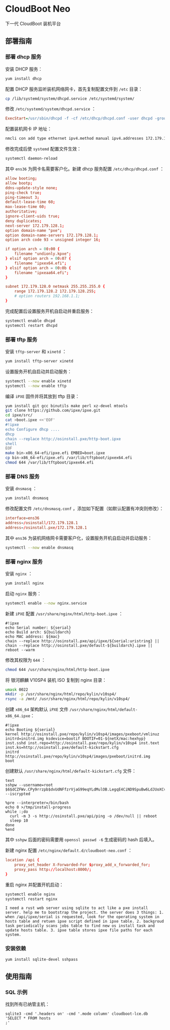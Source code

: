 # CloudBoot Neo

下一代 CloudBoot 装机平台

## 部署指南

### 部署 dhcp 服务

安装 DHCP 服务：

```bash
yum install dhcp
```

配置 DHCP 服务监听装机网络网卡，首先复制配置文件到 `/etc` 目录：

```bash
cp /lib/systemd/system/dhcpd.service /etc/systemd/system/
```

修改 `/etc/systemd/system/dhcpd.service` ：

```ini
ExecStart=/usr/sbin/dhcpd -f -cf /etc/dhcp/dhcpd.conf -user dhcpd -group dhcpd --no-pid $DHCPDARGS ens36
```

配置装机网卡 IP 地址：

```bash
nmcli con add type ethernet ipv4.method manual ipv4.addresses 172.179.128.1/24 autoconnect yes con-name ens36 ifname ens36
```

修改完成后使 `systemd` 配置文件生效：

```bash
systemctl daemon-reload
```

其中 `ens36` 为网卡名需要客户化。新建 dhcp 服务配置 `/etc/dhcp/dhcpd.conf` ：

```conf
allow booting;
allow bootp;
ddns-update-style none;
ping-check true;
ping-timeout 3;
default-lease-time 60;
max-lease-time 60;
authoritative;
ignore-client-uids true;
deny duplicates;
next-server 172.179.128.1;
option domain-name "pxe";
option domain-name-servers 172.179.128.1;
option arch code 93 = unsigned integer 16;

if option arch = 00:00 {
    filename "undionly.kpxe";
} elsif option arch = 00:07 {
    filename "ipxex64.efi";
} elsif option arch = 00:0b {
    filename "ipxeaa64.efi";
}

subnet 172.179.128.0 netmask 255.255.255.0 {
    range 172.179.128.2 172.179.128.255;
    # option routers 192.168.1.1;
}
```

完成配置后设置服务开机自启动并重启服务：

```bash
systemctl enable dhcpd
systemctl restart dhcpd
```

### 部署 tftp 服务

安装 `tftp-server` 和 `xinetd` ：

```bash
yum install tftp-server xinetd
```

设置服务开机自启动并启动服务：

```bash
systemctl --now enable xinetd
systemctl --now enable tftp
```

编译 `iPXE` 固件并将其放到 tftp 目录：

```bash
yum install git gcc binutils make perl xz-devel mtools
git clone https://github.com/ipxe/ipxe.git
cd ipxe/src/
cat >boot.ipxe <<'EOF'
#!ipxe
echo Configure dhcp ....
dhcp
chain --replace http://osinstall.pxe/http-boot.ipxe
shell
EOF
make bin-x86_64-efi/ipxe.efi EMBED=boot.ipxe
cp bin-x86_64-efi/ipxe.efi /var/lib/tftpboot/ipxex64.efi
chmod 644 /var/lib/tftpboot/ipxex64.efi
```

### 部署 DNS 服务

安装 `dnsmasq` ：

```bash
yum install dnsmasq
```

修改配置文件 `/etc/dnsmasq.conf` ，添加如下配置（如默认配置有冲突则修改）：

```conf
interface=ens36
address=/osinstall/172.179.128.1
address=/osinstall.pxe/172.179.128.1
```

其中 `ens36` 为装机网络网卡需要客户化，设置服务开机自启动并启动服务：

```bash
systemctl --now enable dnsmasq
```

### 部署 nginx 服务

安装 `nginx` ：

```bash
yum install nginx
```

启动 `nginx` 服务：

```bash
systemctl enable --now nginx.service
```

新建 `iPXE` 配置 `/usr/share/nginx/html/http-boot.ipxe` ：

```ipxe
#!ipxe
echo Serial number: ${serial}
echo Build arch: ${buildarch}
echo MAC address: ${mac}
chain --replace http://osinstall.pxe/api/ipxe/${serial:uristring} || chain --replace http://osinstall.pxe/default-${buildarch}.ipxe || reboot --warm
```

修改其权限为 `644` ：

```bash
chmod 644 /usr/share/nginx/html/http-boot.ipxe
```

将 银河麒麟 V10SP4 装机 ISO 复制到 nginx 目录：

```bash
umask 0022
mkdir -p /usr/share/nginx/html/repo/kylin/v10sp4/
rsync -a /mnt/ /usr/share/nginx/html/repo/kylin/v10sp4/
```

创建 `x86_64` 架构默认 `iPXE` 文件 `/usr/share/nginx/html/default-x86_64.ipxe`：

```ipxe
#!ipxe
echo Booting ${serial}
kernel http://osinstall.pxe/repo/kylin/v10sp4/images/pxeboot/vmlinuz initrd=initrd.img ksdevice=bootif BOOTIF=01-${netX/mac:hexhyp} inst.sshd inst.repo=http://osinstall.pxe/repo/kylin/v10sp4 inst.text inst.ks=http://osinstall.pxe/default-kickstart.cfg
initrd http://osinstall.pxe/repo/kylin/v10sp4/images/pxeboot/initrd.img
boot
```

创建默认 `/usr/share/nginx/html/default-kickstart.cfg` 文件：

```kickstart
text
sshpw --username=root $6$dCZFWv.CPy9rrzpb$dvUdNFfzrVjaG99eqYLdMulOB.LegqE4CiND9SpuBw6LdJUoXCvmZChkKwNOqHYAthiine9U/nteCtDhrNXG1/ --iscrypted

%pre --interpreter=/bin/bash
echo 0 >/tmp/install-progress
while :;do
  curl -m 3 -s http://osinstall.pxe/api/ping -o /dev/null || reboot
  sleep 10
done
%end
```

其中 `sshpw` 后面的密码需要用 `openssl passwd -6` 生成密码的 hash 后填入。

新建 nginx 配置 `/etc/nginx/default.d/cloudboot-neo.conf` ：

```conf
location /api {
    proxy_set_header X-Forwarded-For $proxy_add_x_forwarded_for;
    proxy_pass http://localhost:8000/;
}
```

重启 nginx 并配置开机启动：

```bash
systemctl enable nginx
systemctl restart nginx
```

```
I need a rust web server using sqlite to act like a pxe install server. help me to bootstrap the project. the server does 3 things: 1. when /api/ipxe/serial is requested, look for the operating system in hosts table and retuen ipxe script defined in ipxe table. 2. backgroud task periodically scans jobs table to find new os install task and update hosts table. 3. ipxe table stores ipxe file paths for each system.
```

### 安装依赖

```bash
yum install sqlite-devel sshpass
```

## 使用指南

### SQL 示例

找到所有已纳管主机：

```shell
sqlite3 -cmd '.headers on' -cmd '.mode column' cloudboot-lce.db 'SELECT * FROM hosts
;'
```

